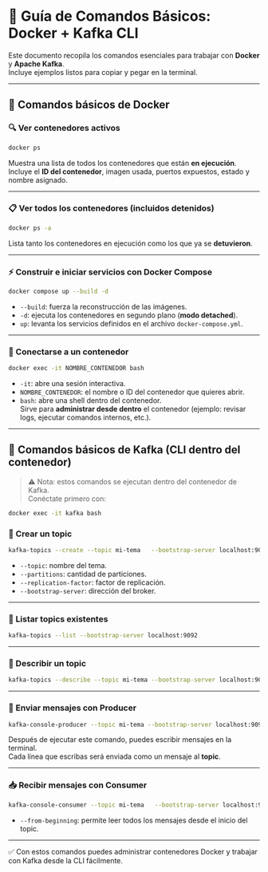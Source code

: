 # 📘 Guía de Comandos Básicos: Docker + Kafka CLI

Este documento recopila los comandos esenciales para trabajar con **Docker** y **Apache Kafka**.  
Incluye ejemplos listos para copiar y pegar en la terminal.

---

## 🐳 Comandos básicos de Docker

### 🔍 Ver contenedores activos
```bash
docker ps
```
Muestra una lista de todos los contenedores que están **en ejecución**.  
Incluye el **ID del contenedor**, imagen usada, puertos expuestos, estado y nombre asignado.

---

### 📋 Ver todos los contenedores (incluidos detenidos)
```bash
docker ps -a
```
Lista tanto los contenedores en ejecución como los que ya se **detuvieron**.

---

### ⚡ Construir e iniciar servicios con Docker Compose
```bash
docker compose up --build -d
```
- `--build`: fuerza la reconstrucción de las imágenes.  
- `-d`: ejecuta los contenedores en segundo plano (**modo detached**).  
- `up`: levanta los servicios definidos en el archivo `docker-compose.yml`.

---

### 🔗 Conectarse a un contenedor
```bash
docker exec -it NOMBRE_CONTENEDOR bash
```
- `-it`: abre una sesión interactiva.  
- `NOMBRE_CONTENEDOR`: el nombre o ID del contenedor que quieres abrir.  
- `bash`: abre una shell dentro del contenedor.  
Sirve para **administrar desde dentro** el contenedor (ejemplo: revisar logs, ejecutar comandos internos, etc.).

---

## 📡 Comandos básicos de Kafka (CLI dentro del contenedor)

> ⚠️ Nota: estos comandos se ejecutan dentro del contenedor de Kafka.  
Conéctate primero con:  
```bash
docker exec -it kafka bash
```

### 📌 Crear un topic
```bash
kafka-topics --create --topic mi-tema   --bootstrap-server localhost:9092   --partitions 1 --replication-factor 1
```
- `--topic`: nombre del tema.  
- `--partitions`: cantidad de particiones.  
- `--replication-factor`: factor de replicación.  
- `--bootstrap-server`: dirección del broker.

---

### 📌 Listar topics existentes
```bash
kafka-topics --list --bootstrap-server localhost:9092
```

---

### 📌 Describir un topic
```bash
kafka-topics --describe --topic mi-tema --bootstrap-server localhost:9092
```

---

### 📨 Enviar mensajes con Producer
```bash
kafka-console-producer --topic mi-tema --bootstrap-server localhost:9092
```
Después de ejecutar este comando, puedes escribir mensajes en la terminal.  
Cada línea que escribas será enviada como un mensaje al **topic**.

---

### 📥 Recibir mensajes con Consumer
```bash
kafka-console-consumer --topic mi-tema   --bootstrap-server localhost:9092   --from-beginning
```
- `--from-beginning`: permite leer todos los mensajes desde el inicio del topic.

---

✅ Con estos comandos puedes administrar contenedores Docker y trabajar con Kafka desde la CLI fácilmente.
